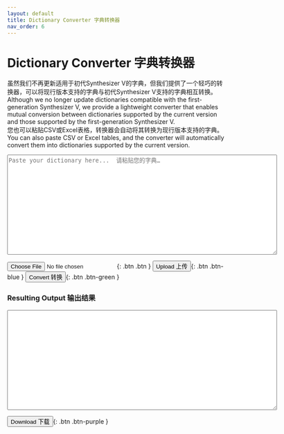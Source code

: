 ```yaml
---
layout: default
title: Dictionary Converter 字典转换器
nav_order: 6
---
```

<script src="https://code.jquery.com/jquery-3.6.0.min.js"></script>  
  
# Dictionary Converter 字典转换器 

虽然我们不再更新适用于初代Synthesizer V的字典，但我们提供了一个轻巧的转换器，可以将现行版本支持的字典与初代Synthesizer V支持的字典相互转换。  
Although we no longer update dictionaries compatible with the first-generation Synthesizer V, we provide a lightweight converter that enables mutual conversion between dictionaries supported by the current version and those supported by the first-generation Synthesizer V.  
您也可以粘贴CSV或Excel表格，转换器会自动将其转换为现行版本支持的字典。  
You can also paste CSV or Excel tables, and the converter will automatically convert them into dictionaries supported by the current version.  
<textarea id="inputText" rows="15" cols="75" placeholder="Paste your dictionary here...  请粘贴您的字典…"></textarea>  
<input type="file" id="fileInput" class="btn" accept=".json,.xml" />{: .btn .btn }
<button type="button" name="button" class="btn" onclick="uploadAndConvert()">Upload 上传</button>{: .btn .btn-blue }
<button type="button" name="button" class="btn" onclick="convert()">Convert 转换</button>{: .btn .btn-green }  
  
### Resulting Output 输出结果  
<textarea id="outputText" rows="15" cols="75" readonly></textarea>  
<button type="button" name="button" class="btn" onclick="downloadResult()">Download 下载</button>{: .btn .btn-purple }  
  
<script src="converter.js"></script>  

